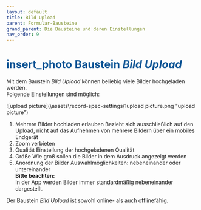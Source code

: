 ```yaml
---
layout: default
title: Bild Upload
parent: Formular-Bausteine
grand_parent: Die Bausteine und deren Einstellungen
nav_order: 9
---
```


# <span style="color:#0b5394"><span class="material-icons">insert_photo</span> **Baustein *Bild Upload***</span>

Mit dem Baustein *Bild Upload* können beliebig viele Bilder hochgeladen werden.  
Folgende Einstellungen sind möglich:

![upload picture](\assets\record-spec-settings\1upload picture.png "upload picture")

1. Mehrere Bilder hochladen erlauben
    Bezieht sich ausschließlich auf den Upload, nicht auf das Aufnehmen von mehrere Bildern über ein mobiles
    Endgerät
2. Zoom verbieten
3. Qualität
    Einstellung der hochgeladenen Qualität
4. Größe
    Wie groß sollen die Bilder in dem Ausdruck angezeigt werden
5. Anordnung der Bilder
    Auswahlmöglichkeiten: nebeneinander oder untereinander  
    **Bitte beachten:**  
    In der App werden Bilder immer standardmäßig nebeneinander dargestellt.

Der Baustein *Bild Upload* ist sowohl online- als auch offlinefähig.